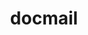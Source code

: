 ﻿---
id: 213
title: "docmail"
weight: 213
version: "5.0.1"
updateTime: "2022-06-24T11:53:15"
debName: "http://113.24.212.22:8090/upload/file/com.sica.docmail_5.0.1_loong64.deb"
debSize: "69.9 MB"
command: "/opt/apps/com.sica.docmail/files/DocMail"
---
